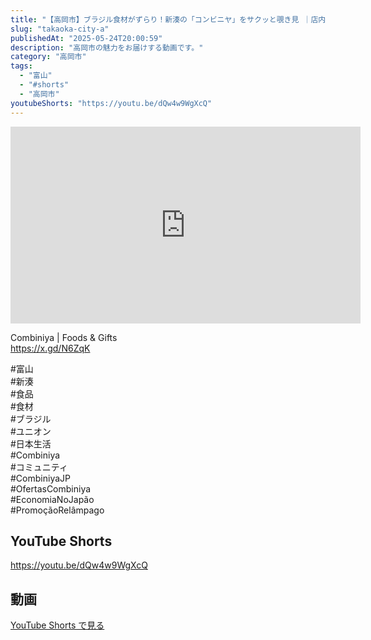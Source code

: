 ```yaml
---
title: "【高岡市】ブラジル食材がずらり！新湊の「コンビニヤ」をサクッと覗き見 ｜店内ツアー  #shorts"
slug: "takaoka-city-a"
publishedAt: "2025-05-24T20:00:59"
description: "高岡市の魅力をお届けする動画です。"
category: "高岡市"
tags: 
  - "富山"
  - "#shorts"
  - "高岡市"
youtubeShorts: "https://youtu.be/dQw4w9WgXcQ"
---
```


<iframe width="560" height="315" src="https://www.youtube.com/embed/ZjPCFFPpP2U" frameborder="0" allowfullscreen></iframe>

Combiniya | Foods &#038; Gifts<br />
https://x.gd/N6ZqK

#富山<br />
#新湊<br />
#食品<br />
#食材<br />
#ブラジル<br />
#ユニオン<br />
#日本生活<br />
#Combiniya<br />
#コミュニティ<br />
#CombiniyaJP<br />
#OfertasCombiniya<br />
#EconomiaNoJapão<br />
#PromoçãoRelâmpago

## YouTube Shorts

https://youtu.be/dQw4w9WgXcQ

## 動画

[YouTube Shorts で見る](https://youtu.be/dQw4w9WgXcQ)

